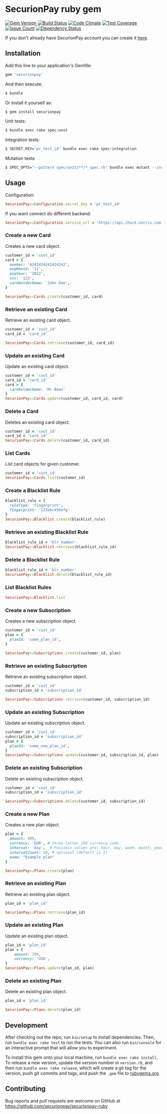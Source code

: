 # SecurionPay ruby gem

[![Gem Version](https://badge.fury.io/rb/securionpay.svg)](https://badge.fury.io/rb/securionpay)
[![Build Status](https://travis-ci.org/gwilczynski/securionpay-ruby.svg?branch=master)](https://travis-ci.org/gwilczynski/securionpay-ruby)
[![Code Climate](https://codeclimate.com/github/gwilczynski/securionpay-ruby/badges/gpa.svg)](https://codeclimate.com/github/gwilczynski/securionpay-ruby)
[![Test Coverage](https://codeclimate.com/github/gwilczynski/securionpay-ruby/badges/coverage.svg)](https://codeclimate.com/github/gwilczynski/securionpay-ruby/coverage)
[![Issue Count](https://codeclimate.com/github/gwilczynski/securionpay-ruby/badges/issue_count.svg)](https://codeclimate.com/github/gwilczynski/securionpay-ruby)
[![Dependency Status](https://gemnasium.com/badges/github.com/gwilczynski/securionpay-ruby.svg)](https://gemnasium.com/github.com/gwilczynski/securionpay-ruby)

If you don't already have SecurionPay account you can create it [here](https://securionpay.com/register).

## Installation

Add this line to your application's Gemfile:

```ruby
gem 'securionpay'
```

And then execute:

```bash
$ bundle
```

Or install it yourself as:

```bash
$ gem install securionpay
```

Unit tests:

```bash
$ bundle exec rake spec:unit
```

Integration tests:

```bash
$ SECRET_KEY='pr_test_id' bundle exec rake spec:integration
```

Mutation tests:

```bash
$ SPEC_OPTS="--pattern spec/unit/**/*_spec.rb" bundle exec mutant --include lib --require securionpay --use rspec SecurionPay*
```

## Usage

Configuration:

```ruby
SecurionPay::Configuration.secret_key = 'pr_test_id'
```

If you want connect do different backend:

```ruby
SecurionPay::Configuration.service_url = 'https://api.chuck.norris.com'
```

### Create a new Card
Creates a new card object.

```ruby
customer_id = 'cust_id'
card = {
  number: '4242424242424242',
  expMonth: '11',
  expYear: '2022',
  cvc: '123',
  cardholderName: 'John Doe',
}

SecurionPay::Cards.create(customer_id, card)
```

### Retrieve an existing Card

Retrieve an existing card object.

```ruby
customer_id = 'cust_id'
card_id = 'card_id'

SecurionPay::Cards.retrieve(customer_id, card_id)
```

### Update an existing Card

Update an existing card object.

```ruby
customer_id = 'cust_id'
card_id = 'card_id'
card = {
  cardholderName: 'Mr Bean'
}
SecurionPay::Cards.update(customer_id, card_id, card)
```

### Delete a Card

Deletes an existing card object.

```ruby
customer_id = 'cust_id'
card_id = 'card_id'
SecurionPay::Cards.delete(customer_id, card_id)
```

### List Cards

List card objects for given customer.

```ruby
customer_id = 'cust_id'
SecurionPay::Cards.list(customer_id)
```

### Create a Blacklist Rule

```ruby
blacklist_rule = {
  ruleType: 'fingerprint',
  fingerprint: '123abc456efg'
}
SecurionPay::Blacklist.create(blacklist_rule)
```

### Retrieve an existing Blacklist Rule

```ruby
blacklist_rule_id = 'blr_number'
SecurionPay::Blacklist.retrieve(blacklist_rule_id)
```

### Delete a Blacklist Rule

```ruby
blacklist_rule_id = 'blr_number'
SecurionPay::Blacklist.delete(blacklist_rule_id)
```

### List Blacklist Rules

```ruby
SecurionPay::Blacklist.list
```

### Create a new Subscription
Creates a new subscription object.

```ruby
customer_id = 'cust_id'
plan = {
  planId: 'some_plan_id',
}

SecurionPay::Subscriptions.create(customer_id, plan)
```

### Retrieve an existing Subscription

Retrieve an existing subscription object.

```ruby
customer_id = 'cust_id'
subscription_id = 'subscription_id'

SecurionPay::Subscriptions.retrieve(customer_id, subscription_id)
```

### Update an existing Subscription

Update an existing subscription object.

```ruby
customer_id = 'cust_id'
subscription_id = 'subscription_id'
plan = {
  planId: 'some_new_plan_id',
}
SecurionPay::Subscriptions.update(customer_id, subscription_id, plan)
```

### Delete an existing Subscription

Delete an existing subscription object.

```ruby
customer_id = 'cust_id'
subscription_id = 'subscription_id'

SecurionPay::Subscriptions.delete(customer_id, subscription_id)
```

### Create a new Plan
Creates a new plan object.

```ruby
plan = {
  amount: 499,
  currency: 'EUR', # three-letter ISO currency code.
  interval: 'day',  # Possible values are: hour, day, week, month, year
  intervalCount: 10, # optional (default is 1)
  name: "Example plan"
}

SecurionPay::Plans.create(plan)
```

### Retrieve an existing Plan

Retrieve an existing plan object.

```ruby
plan_id = 'plan_id'

SecurionPay::Plans.retrieve(plan_id)
```

### Update an existing Plan

Update an existing plan object.

```ruby
plan_id = 'plan_id'
plan = {
    amount: 799,
    currency: 'USD',
}
SecurionPay::Plans.update(plan_id, plan)
```

### Delete an existing Plan

Delete an existing plan object.

```ruby
plan_id = 'plan_id'

SecurionPay::Plans.delete(plan_id)
```

## Development

After checking out the repo, run `bin/setup` to install dependencies. Then, run `bundle exec rake test` to run the tests. You can also run `bin/console` for an interactive prompt that will allow you to experiment.

To install this gem onto your local machine, run `bundle exec rake install`. To release a new version, update the version number in `version.rb`, and then run `bundle exec rake release`, which will create a git tag for the version, push git commits and tags, and push the `.gem` file to [rubygems.org](https://rubygems.org).

## Contributing

Bug reports and pull requests are welcome on GitHub at https://github.com/securionpay/securionpay-ruby
